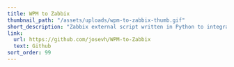 ```yaml
---
title: WPM to Zabbix
thumbnail_path: "/assets/uploads/wpm-to-zabbix-thumb.gif"
short_description: "Zabbix external script written in Python to integrate Neustar Web Performance Metrics data into Zabbix."
link:
  url: https://github.com/josevh/WPM-to-Zabbix
  text: Github
sort_order: 99
---
```

